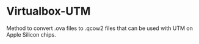 # Virtualbox-UTM
Method to convert .ova files to .qcow2 files that can be used with UTM on Apple Silicon chips.

